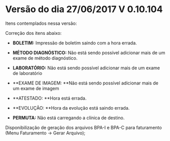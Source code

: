 # Versão do dia 27/06/2017    V 0.10.104

Itens contemplados nessa versão:

Correção dos itens abaixo:

* **BOLETIM:** Impressão de boletim saindo com a hora errada.

* **MÉTODO DIAGNÓSTICO:** Não está sendo possível adicionar mais de um exame de método diagnóstico.

* **LABORATÓRIO:** Não está sendo possível adicionar mais de um exame de laboratório

* **EXAME DE IMAGEM: **Não está sendo possível adicionar mais de um exame de imagem

* **ATESTADO: **Hora está errada.

* **EVOLUÇÃO: **Hora da evolução está saindo errada.

* **PERMUTA:** Não está carregando a clínica de destino. 

Disponibilização de geração dos arquivos BPA-I e BPA-C para faturamento \(Menu Faturamento -&gt; Gerar Arquivo\);



